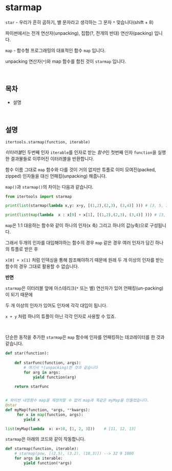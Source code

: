 # starmap

`star` - 우리가 흔히 곱하기, 별 문자라고 생각하는 그 문자 `*` 맞습니다(shift + 8)

파이썬에서는 전개 연산자(unpacking), 집합(?, 전개의 반대) 연산자(packing) 입니다.

`map` - 함수형 프로그래밍의 대표적인 함수 `map` 입니다.

unpacking 연산자(`*`)와 map 함수를 합친 것이 `starmap` 입니다.

<br>

## 목차

* 설명

<br>

## 설명

`itertools.starmap(function, iterable)`

*이터러블*인 두번째 인자 `iterable`를 인자로 받는 *함수*인 첫번째 인자 `function`을 실행한 결과물들로 이루어진 이터러블을 반환합니다.

함수 이름 그대로 `map` 함수와 다를 것이 거의 없지만 튜플로 이미 모여진(packed, zipped) 인자들을 대신 언패킹(unpacking) 해줍니다.

`map()`과 `starmap()`의 차이는 다음과 같습니다.

```python
from itertools import starmap

print(list(starmap(lambda x,y: x+y, [(1,2),(2,3), (3,4)] ))) # [3, 5, 7]

print(list(map(lambda  x : x[0] + x[1], [(1,2),(2,3), (3,4)] ))) # [3, 5, 7]
```

`map`은 1:1 대응하는 함수와 같이 하나의 인자(x 축) 그리고 하나의 값(y축)으로 구성됩니다.

그래서 두개의 인자를 대입해야하는 함수의 경우 `map` 같은 경우 여러 인자가 담긴 하나의 튜플로 받은 후

`x[0] + x[1]` 처럼 인덱싱을 통해 참조해야하기 때문에 원래 두 개 이상의 인자를 받는 함수의 경우 그대로 활용할 수 없습니다.

**반면**

`starmap`은 이터러블 앞에 아스테리크(`*` 또는 별) 연산자가 있어 언패킹(un-packing)이 되기 때문에

두 개 이상의 인자가 있어도 인자에 각각 대입이 됩니다.

`x + y` 처럼 하나의 튜플이 아닌 각각 인자로 사용할 수 있죠.

<br>

단순한 동작을 추가한 `starmap`은 `map` 함수에 인자를 언패킹하는 데코레이터를 한 것과 같습니다.

```python
def star(function):
    
    def starFunc(function, args):
        # 여기서 *(unpacking)한 것과 같습니다
        for arg in args:
            yield function(arg)
    
    return starFunc


# 파이썬 내장함수 map을 재정의할 수 없어 map과 똑같은 myMap을 만들었습니다.
@star
def myMap(function, *args, **kwargs):
     for x in map(function, args):
        yield x

list(myMap(lambda  x: x+10, [1, 2, 3]))    # [11, 12, 13]
```

`starmap`은 아래의 코드와 같이 작동합니다.

```python
def starmap(function, iterable):
    # starmap(pow, [(2,5), (3,2), (10,3)]) --> 32 9 1000 
    for args in iterable:
        yield function(*args)
```